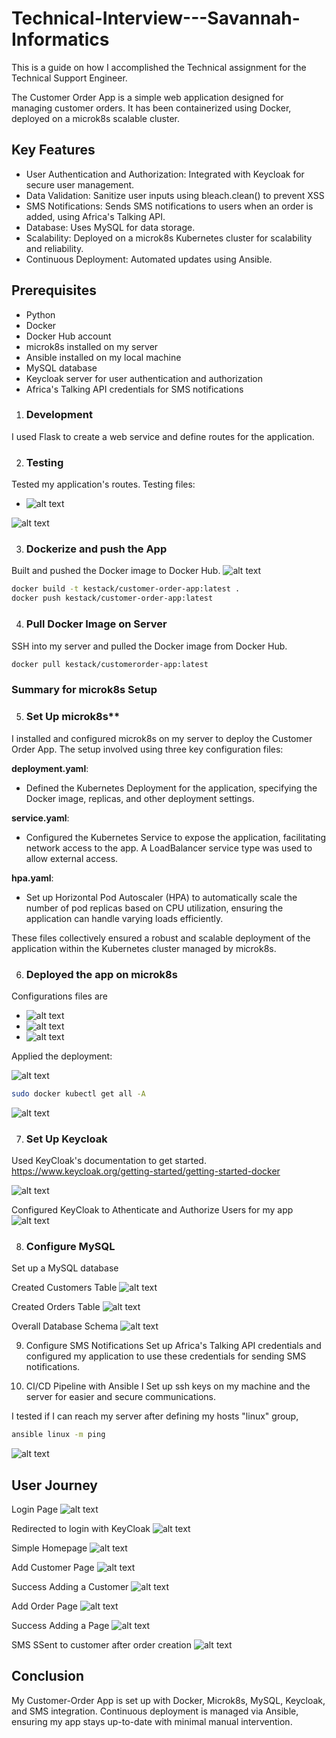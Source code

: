 # Technical-Interview---Savannah-Informatics
This is a guide on how I accomplished the Technical assignment for the Technical Support Engineer.

The Customer Order App is a simple web application designed for managing customer orders. It has been containerized using Docker, deployed on a microk8s scalable cluster.

## Key Features
- User Authentication and Authorization: Integrated with Keycloak for secure user management.
- Data Validation: Sanitize user inputs using bleach.clean() to prevent XSS
- SMS Notifications: Sends SMS notifications to users when an order is added, using Africa's Talking API.
- Database: Uses MySQL for data storage.
- Scalability: Deployed on a microk8s Kubernetes cluster for scalability and reliability.
- Continuous Deployment: Automated updates using Ansible.

## Prerequisites
- Python
- Docker
- Docker Hub account
- microk8s installed on my server
- Ansible installed on my local machine
- MySQL database
- Keycloak server for user authentication and authorization
- Africa's Talking API credentials for SMS notifications

1. ### Development

I used Flask to create a web service and define routes for the application.

2. ### Testing
Tested my application's routes.
Testing files: 
- ![alt text](test_app.yaml)

![alt text](screenshots/testing.png)


3. ### Dockerize and push the App
Built and pushed the Docker image to Docker Hub.
![alt text](screenshots/Docker_build1.png)

```sh
docker build -t kestack/customer-order-app:latest .
docker push kestack/customer-order-app:latest
```

4. ### Pull Docker Image on Server
SSH into my server and pulled the Docker image from Docker Hub.

```sh
docker pull kestack/customerorder-app:latest
```

### Summary for microk8s Setup

5. ### Set Up microk8s**

I installed and configured microk8s on my server to deploy the Customer Order App. The setup involved using three key configuration files:

 **deployment.yaml**: 
   - Defined the Kubernetes Deployment for the application, specifying the Docker image, replicas, and other deployment settings.

 **service.yaml**: 
   - Configured the Kubernetes Service to expose the application, facilitating network access to the app. A LoadBalancer service type was used to allow external access.

 **hpa.yaml**: 
   - Set up Horizontal Pod Autoscaler (HPA) to automatically scale the number of pod replicas based on CPU utilization, ensuring the application can handle varying loads efficiently.

These files collectively ensured a robust and scalable deployment of the application within the Kubernetes cluster managed by microk8s.

6. ### Deployed the app on microk8s

Configurations files are 
- ![alt text](deployment.yaml) 
- ![alt text](service.yaml)
- ![alt text](hpa.yaml)

Applied the deployment:

![alt text](screenshots/microk8s-deployment.png)


```sh
sudo docker kubectl get all -A
```

![alt text](screenshots/microk8s-get-all.png)

7. ### Set Up Keycloak
Used KeyCloak's documentation to get started. https://www.keycloak.org/getting-started/getting-started-docker

![alt text](screenshots/keycloak-admin-login.png)

Configured KeyCloak to Athenticate and Authorize Users for my app
![alt text](screenshots/customerorder-realm.png)

8. ### Configure MySQL
Set up a MySQL database

Created Customers Table
![alt text](screenshots/customerTable.png)

Created Orders Table
![alt text](screenshots/ordersTable.png)

Overall Database Schema
![alt text](<screenshots/Database Schema.png>)

9. Configure SMS Notifications
Set up Africa's Talking API credentials and configured my application to use these credentials for sending SMS notifications.

10. CI/CD Pipeline with Ansible
I Set up ssh keys on my machine and the server for easier and secure communications.

I tested if I can reach my server after defining my hosts "linux" group,
```sh
ansible linux -m ping
```

![alt text](screenshots/ansible-ping-hosts.png)


## User Journey
Login Page
![alt text](screenshots/Login-page.png)

Redirected to login with KeyCloak
![alt text](screenshots/login-redirect.png)

Simple Homepage
![alt text](screenshots/home.png)

Add Customer Page
![alt text](screenshots/add-customer.png)

Success Adding a Customer
![alt text](screenshots/customeradded-success.png)

Add Order Page
![alt text](screenshots/add-order.png)

Success Adding a Page
![alt text](screenshots/add-order-success.png)

SMS SSent to customer after order creation
![alt text](screenshots/SMS-sending.png)



## Conclusion
My Customer-Order App is set up with Docker, Microk8s, MySQL, Keycloak, and SMS integration. Continuous deployment is managed via Ansible, ensuring my app stays up-to-date with minimal manual intervention.
